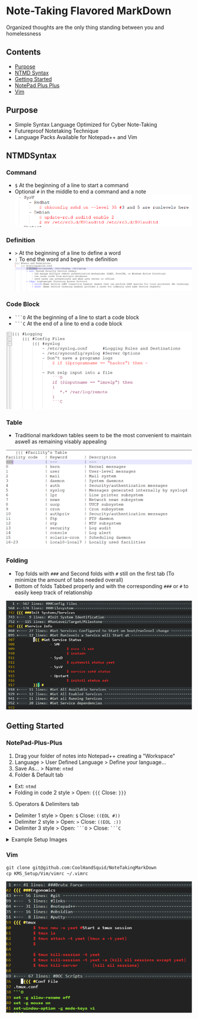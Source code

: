 # Note-Taking Flavored MarkDown
Organized thoughts are the only thing standing between you and homelessness

## Contents
  - [Purpose](#purpose)
  - [NTMD Syntax](#NTMDSyntax)
  - [Getting Started](#Getting-Started)
  - [NotePad Plus Plus](#NotePad-Plus-Plus)
  - [Vim](#Vim)

## Purpose
- Simple Syntax Language Optimized for Cyber Note-Taking
- Futureproof Notetaking Technique
- Language Packs Available for Notepad++ and Vim

## NTMDSyntax
### Command
- `$` At the beginning of a line to start a command
- Optional `#` in the middle to end a command and a note 
![Command_Example_and_Structure](KMS_Setup/Notepad/Images/NP_07.png)

### Definition
- `>` At the beginning of a line to define a word
- `:` To end the word and begin the definition
![Definition_Example](KMS_Setup/Notepad/Images/NP_10.png)

### Code Block
- `` ```O `` At the beginning of a line to start a code block
- `` ```C `` At the end of a line to end a code block

![Code_Block_Example](KMS_Setup/Notepad/Images/NP_08.png)

### Table
- Traditional markdown tables seem to be the most convenient to maintain aswell as remaining visably appealing

![Table_Example](KMS_Setup/Notepad/Images/NP_09.png)

### Folding
- Top folds with `###` and Second folds with `#` still on the first tab (To minimize the amount of tabs needed overall)
- Bottom of folds Tabbed properly and with the corresponding `###` or `#` to easily keep track of relationship 
<!--- ![TopFolds](https://github.com/CoolHandSquid/NoteTakingMarkDown/blob/main/KMS_Setup/Notepad/Images/NP_06.png) -->

![TopFolds](KMS_Setup/Vim/Images/Vim_01_Folds.png)

## Getting Started
### NotePad-Plus-Plus
1. Drag your folder of notes into Notepad++ creating a "Workspace"
2. Language > User Defined Language > Define your language...
3. Save As... > Name: `ntmd`
4. Folder & Default tab
  - Ext: `ntmd`
  - Folding in code 2 style > Open: `{{{` Close: `}}}`
5. Operators & Delimiters tab
  - Delimiter 1 style > Open: `$` Close: `((EOL #))`
  - Delimiter 2 style > Open: `>` Close: `((EOL :))`
  - Delimiter 3 style > Open: `` ```O `` > Close: `` ```C ``

<details>
<summary>Example Setup Images</summary>

![Create_Workspace](KMS_Setup/Notepad/Images/NP_01.png)

![Define_Your_Language](KMS_Setup/Notepad/Images/NP_02.png)

![Create_New_Language](KMS_Setup/Notepad/Images/NP_03.png)

![Define_Folds_and_Ext](KMS_Setup/Notepad/Images/NP_04.png)

  ![Define_HighLighting](KMS_Setup/Notepad/Images/NP_05.png)


</details>
  
### Vim
```
git clone git@github.com:CoolHandSquid/NoteTakingMarkDown
cp KMS_Setup/Vim/vimrc ~/.vimrc
```
![Define_HighLighting](KMS_Setup/Vim/Images/Vim_02_Example.png)
